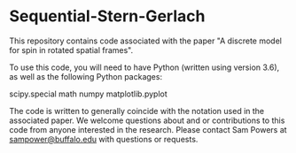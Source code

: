 # Sequential-Stern-Gerlach

This repository contains code associated with the paper "A discrete model for spin in rotated spatial frames". 

To use this code, you will need to have Python (written using version 3.6), as well as the following Python packages:

scipy.special
math
numpy
matplotlib.pyplot

The code is written to generally coincide with the notation used in the associated paper. We welcome questions about and or contributions to this code from anyone interested in the research. Please contact Sam Powers at sampower@buffalo.edu with questions or requests.
